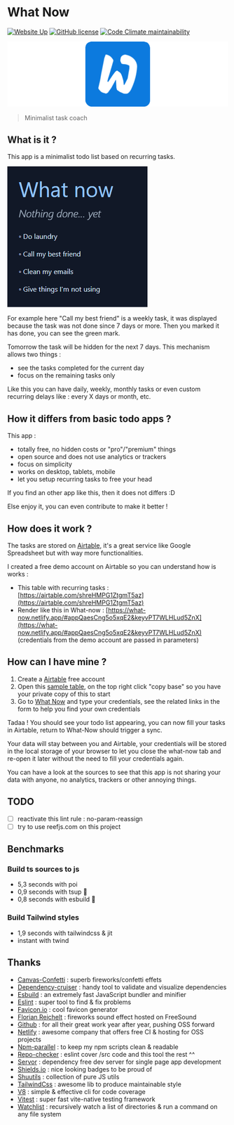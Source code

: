 # What Now

[![Website Up](https://img.shields.io/website/https/what-now.netlify.app.svg)](https://what-now.netlify.app)
[![GitHub license](https://img.shields.io/github/license/shuunen/what-now.svg?color=informational)](https://github.com/Shuunen/what-now/blob/master/LICENSE)
[![Code Climate maintainability](https://img.shields.io/codeclimate/maintainability/Shuunen/what-now?style=flat)](https://codeclimate.com/github/Shuunen/what-now)

![logo](docs/logo-double.svg)

> Minimalist task coach

## What is it ?

This app is a minimalist todo list based on recurring tasks.

![demo](docs/demo.gif)

For example here "Call my best friend" is a weekly task, it was displayed because the task was not done since 7 days or more. Then you marked it has done, you can see the green mark.

Tomorrow the task will be hidden for the next 7 days. This mechanism allows two things :

- see the tasks completed for the current day
- focus on the remaining tasks only

Like this you can have daily, weekly, monthly tasks or even custom recurring delays like : every X days or month, etc.

## How it differs from basic todo apps ?

This app :

- totally free, no hidden costs or "pro"/"premium" things
- open source and does not use analytics or trackers
- focus on simplicity
- works on desktop, tablets, mobile
- let you setup recurring tasks to free your head

If you find an other app like this, then it does not differs :D

Else enjoy it, you can even contribute to make it better !

## How does it work ?

The tasks are stored on [Airtable](https://airtable.com/invite/r/haFeqo8t), it's a great service like Google Spreadsheet but with way more functionalities.

I created a free demo account on Airtable so you can understand how is works :

- This table with recurring tasks : [https://airtable.com/shreHMPG1ZtgmT5az](https://airtable.com/shreHMPG1ZtgmT5az)
- Render like this in What-now : [https://what-now.netlify.app/#appQaesCng5o5xqE2&keyvPT7WLHLud5ZnX](https://what-now.netlify.app/#appQaesCng5o5xqE2&keyvPT7WLHLud5ZnX) (credentials from the demo account are passed in parameters)

## How can I have mine ?

1. Create a [Airtable](https://airtable.com/invite/r/haFeqo8t) free account
2. Open this [sample table](https://airtable.com/shrYQeD7BurQgyQz3), on the top right click "copy base" so you have your private copy of this to start
3. Go to [What Now](https://what-now.netlify.app) and type your credentials, see the related links in the form to help you find your own credentials

Tadaa ! You should see your todo list appearing, you can now fill your tasks in Airtable, return to What-Now should trigger a sync.

Your data will stay between you and Airtable, your credentials will be stored in the local storage of your browser to let you close the what-now tab and re-open it later without the need to fill your credentials again.

You can have a look at the sources to see that this app is not sharing your data with anyone, no analytics, trackers or other annoying things.

## TODO

- [ ] reactivate this lint rule : no-param-reassign
- [ ] try to use reefjs.com on this project

## Benchmarks

### Build ts sources to js

- 5,3 seconds with poi
- 0,9 seconds with tsup :tada:
- 0,8 seconds with esbuild :tada:

### Build Tailwind styles

- 1,9 seconds with tailwindcss & jit
- instant with twind

## Thanks

- [Canvas-Confetti](https://github.com/catdad/canvas-confetti) : superb fireworks/confetti effets
- [Dependency-cruiser](https://github.com/sverweij/dependency-cruiser) : handy tool to validate and visualize dependencies
- [Esbuild](https://github.com/evanw/esbuild) : an extremely fast JavaScript bundler and minifier
- [Eslint](https://eslint.org) : super tool to find & fix problems
- [Favicon.io](https://favicon.io) : cool favicon generator
- [Florian Reichelt](https://freesound.org/people/florianreichelt/sounds/459973/) : fireworks sound effect hosted on FreeSound
- [Github](https://github.com) : for all their great work year after year, pushing OSS forward
- [Netlify](https://netlify.com) : awesome company that offers free CI & hosting for OSS projects
- [Npm-parallel](https://github.com/spion/npm-parallel) : to keep my npm scripts clean & readable
- [Repo-checker](https://github.com/Shuunen/repo-checker) : eslint cover /src code and this tool the rest ^^
- [Servor](https://github.com/lukejacksonn/servor) : dependency free dev server for single page app development
- [Shields.io](https://shields.io) : nice looking badges to be proud of
- [Shuutils](https://github.com/Shuunen/shuutils) : collection of pure JS utils
- [TailwindCss](https://tailwindcss.com) : awesome lib to produce maintainable style
- [V8](https://github.com/demurgos/v8-coverage) : simple & effective cli for code coverage
- [Vitest](https://github.com/vitest-dev/vitest) : super fast vite-native testing framework
- [Watchlist](https://github.com/lukeed/watchlist) : recursively watch a list of directories & run a command on any file system
